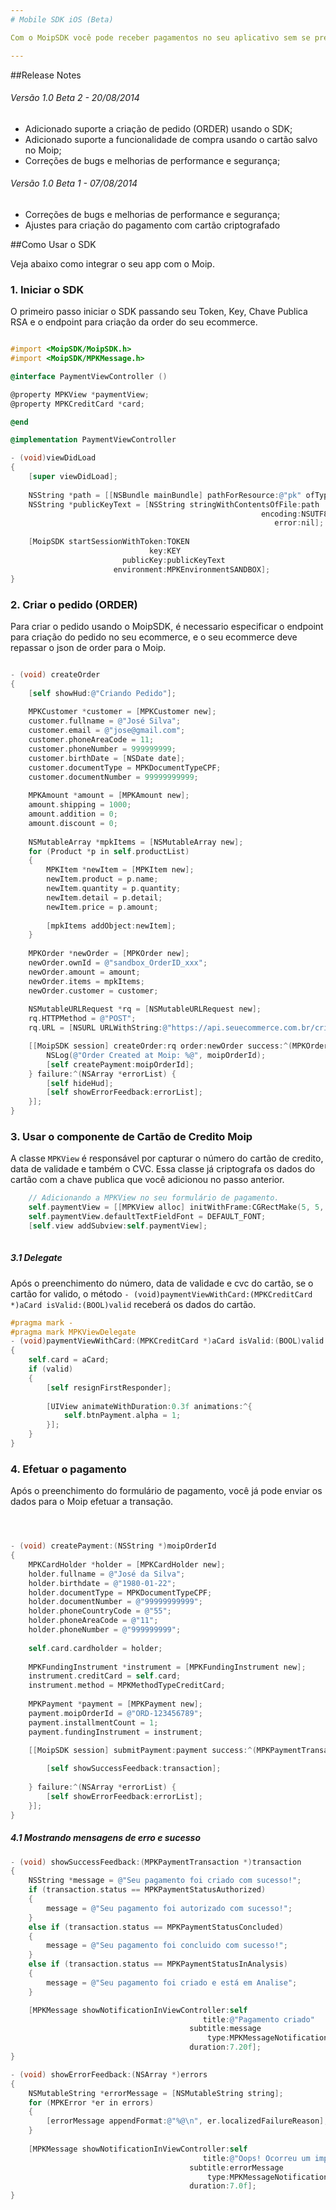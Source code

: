```yaml
---
# Mobile SDK iOS (Beta)

Com o MoipSDK você pode receber pagamentos no seu aplicativo sem se preocupar com criptografia e de uma maneira fácil e simples.

---
```


##Release Notes

###### Versão 1.0 Beta 2 - 20/08/2014
* Adicionado suporte a criação de pedido (ORDER) usando o SDK;
* Adicionado suporte a funcionalidade de compra usando o cartão salvo no Moip;
* Correções de bugs e melhorias de performance e segurança;

###### Versão 1.0 Beta 1 - 07/08/2014
* Correções de bugs e melhorias de performance e segurança;
* Ajustes para criação do pagamento com cartão criptografado



##Como Usar o SDK


Veja abaixo como integrar o seu app com o Moip.

### 1. Iniciar o SDK

O primeiro passo iniciar o SDK passando seu Token, Key, Chave Publica RSA e o endpoint para criação da order do seu ecommerce.

```objective-c

#import <MoipSDK/MoipSDK.h>
#import <MoipSDK/MPKMessage.h>

@interface PaymentViewController ()

@property MPKView *paymentView;
@property MPKCreditCard *card;

@end

@implementation PaymentViewController

- (void)viewDidLoad
{
    [super viewDidLoad];
    
    NSString *path = [[NSBundle mainBundle] pathForResource:@"pk" ofType:@"txt"];
    NSString *publicKeyText = [NSString stringWithContentsOfFile:path
                                                        encoding:NSUTF8StringEncoding
                                                           error:nil];
    
    [MoipSDK startSessionWithToken:TOKEN
                               key:KEY
                         publicKey:publicKeyText
                       environment:MPKEnvironmentSANDBOX];
}
```

### 2. Criar o pedido (ORDER)

Para criar o pedido usando o MoipSDK, é necessario especificar o endpoint para criação do pedido no seu ecommerce, e o seu ecommerce deve repassar o json de order para o Moip.

```objective-c

- (void) createOrder
{
    [self showHud:@"Criando Pedido"];
    
    MPKCustomer *customer = [MPKCustomer new];
    customer.fullname = @"José Silva";
    customer.email = @"jose@gmail.com";
    customer.phoneAreaCode = 11;
    customer.phoneNumber = 999999999;
    customer.birthDate = [NSDate date];
    customer.documentType = MPKDocumentTypeCPF;
    customer.documentNumber = 99999999999;
    
    MPKAmount *amount = [MPKAmount new];
    amount.shipping = 1000;
    amount.addition = 0;
    amount.discount = 0;
    
    NSMutableArray *mpkItems = [NSMutableArray new];
    for (Product *p in self.productList)
    {
        MPKItem *newItem = [MPKItem new];
        newItem.product = p.name;
        newItem.quantity = p.quantity;
        newItem.detail = p.detail;
        newItem.price = p.amount;
        
        [mpkItems addObject:newItem];
    }
    
    MPKOrder *newOrder = [MPKOrder new];
    newOrder.ownId = @"sandbox_OrderID_xxx";
    newOrder.amount = amount;
    newOrder.items = mpkItems;
    newOrder.customer = customer;
    
    NSMutableURLRequest *rq = [NSMutableURLRequest new];
    rq.HTTPMethod = @"POST";
    rq.URL = [NSURL URLWithString:@"https://api.seuecommerce.com.br/criapedido"];

    [[MoipSDK session] createOrder:rq order:newOrder success:^(MPKOrder *order, NSString *moipOrderId) {
        NSLog(@"Order Created at Moip: %@", moipOrderId);
        [self createPayment:moipOrderId];
    } failure:^(NSArray *errorList) {
        [self hideHud];
        [self showErrorFeedback:errorList];
    }];
}

```


### 3. Usar o componente de Cartão de Credito Moip

A classe ```MPKView``` é responsável por capturar o número do cartão de credito, data de validade e também o CVC. Essa classe já criptografa os dados do cartão com a chave publica que você adicionou no passo anterior.

```objective-c
	// Adicionando a MPKView no seu formulário de pagamento.
    self.paymentView = [[MPKView alloc] initWithFrame:CGRectMake(5, 5, 300, 55) borderStyle:MPKViewBorderStyleNone delegate:self];
    self.paymentView.defaultTextFieldFont = DEFAULT_FONT;
    [self.view addSubview:self.paymentView];
    
```

##### 3.1 Delegate

Após o preenchimento do número, data de validade e cvc do cartão, se o cartão for valido, o método ```- (void)paymentViewWithCard:(MPKCreditCard *)aCard isValid:(BOOL)valid``` receberá os dados do cartão.

```objective-c
#pragma mark -
#pragma mark MPKViewDelegate
- (void)paymentViewWithCard:(MPKCreditCard *)aCard isValid:(BOOL)valid
{
    self.card = aCard;
    if (valid)
    {
        [self resignFirstResponder];
        
        [UIView animateWithDuration:0.3f animations:^{
            self.btnPayment.alpha = 1;
        }];
    }
}
```

### 4. Efetuar o pagamento

Após o preenchimento do formulário de pagamento, você já pode enviar os dados para o Moip efetuar a transação.

```objective-c



- (void) createPayment:(NSString *)moipOrderId
{
    MPKCardHolder *holder = [MPKCardHolder new];
    holder.fullname = @"José da Silva";
    holder.birthdate = @"1980-01-22";
    holder.documentType = MPKDocumentTypeCPF;
    holder.documentNumber = @"99999999999";
    holder.phoneCountryCode = @"55";
    holder.phoneAreaCode = @"11";
    holder.phoneNumber = @"999999999";
    
    self.card.cardholder = holder;
    
    MPKFundingInstrument *instrument = [MPKFundingInstrument new];
    instrument.creditCard = self.card;
    instrument.method = MPKMethodTypeCreditCard;
    
    MPKPayment *payment = [MPKPayment new];
    payment.moipOrderId = @"ORD-123456789";
    payment.installmentCount = 1;
    payment.fundingInstrument = instrument;
    
    [[MoipSDK session] submitPayment:payment success:^(MPKPaymentTransaction *transaction) {

        [self showSuccessFeedback:transaction];
        
    } failure:^(NSArray *errorList) {
        [self showErrorFeedback:errorList];
    }];
}	

```
##### 4.1 Mostrando mensagens de erro e sucesso

```objective-c
- (void) showSuccessFeedback:(MPKPaymentTransaction *)transaction
{
    NSString *message = @"Seu pagamento foi criado com sucesso!";
    if (transaction.status == MPKPaymentStatusAuthorized)
    {
        message = @"Seu pagamento foi autorizado com sucesso!";
    }
    else if (transaction.status == MPKPaymentStatusConcluded)
    {
        message = @"Seu pagamento foi concluido com sucesso!";
    }
    else if (transaction.status == MPKPaymentStatusInAnalysis)
    {
        message = @"Seu pagamento foi criado e está em Analise";
    }

    [MPKMessage showNotificationInViewController:self
                                           title:@"Pagamento criado"
                                        subtitle:message
                                            type:MPKMessageNotificationTypeSuccess
                                        duration:7.20f];
}

- (void) showErrorFeedback:(NSArray *)errors
{
    NSMutableString *errorMessage = [NSMutableString string];
    for (MPKError *er in errors)
    {
        [errorMessage appendFormat:@"%@\n", er.localizedFailureReason];
    }
    
    [MPKMessage showNotificationInViewController:self
                                           title:@"Oops! Ocorreu um imprevisto..."
                                        subtitle:errorMessage
                                            type:MPKMessageNotificationTypeWarning
                                        duration:7.0f];
}
	
```
